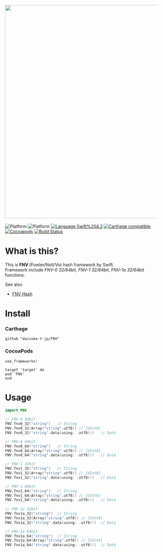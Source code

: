 <img src="https://github.com/daisuke-t-jp/FNV/blob/master/doc/header.png" width="700"></br>
------
![Platform](https://img.shields.io/badge/Platform-iOS%2010.0+-blue.svg)
![Platform](https://img.shields.io/badge/Platform-macOS%2012.0+-blue.svg)
[![Language Swift%204.2](https://img.shields.io/badge/Language-Swift%204.2-orange.svg)](https://developer.apple.com/swift)
[![Carthage compatible](https://img.shields.io/badge/Carthage-compatible-green.svg)](https://github.com/Carthage/Carthage)
[![Cocoapods](https://img.shields.io/cocoapods/v/FNV.svg)](https://cocoapods.org/pods/FNV)
[![Build Status](https://travis-ci.org/daisuke-t-jp/FNV.svg?branch=master)](https://travis-ci.org/daisuke-t-jp/FNV)


# What is this?

This is **FNV** (Fowler/Noll/Vo) hash framework by Swift.  
Framework include *FNV-0 32/64bit*, *FNV-1 32/64bit*, *FNV-1a 32/64bit* functions.  
  
See also
- [FNV Hash](http://www.isthe.com/chongo/tech/comp/fnv/)


# Install
### Carthage
`github "daisuke-t-jp/FNV"`

### CocoaPods
```
use_frameworks!

target 'target' do
pod 'FNV'
end
```


# Usage
``` swift
import FNV

// FNV-0 32bit
FNV.fnv0_32("string")	// String
FNV.fnv0_32(Array("string".utf8)) // [UInt8]
FNV.fnv0_32("string".data(using: .utf8)!)	// Data

// FNV-0 64bit
FNV.fnv0_64("string")	// String
FNV.fnv0_64(Array("string".utf8)) // [UInt8]
FNV.fnv0_64("string".data(using: .utf8)!)	// Data

// FNV-1 32bit
FNV.fnv1_32("string")	// String
FNV.fnv1_32(Array("string".utf8)) // [UInt8]
FNV.fnv1_32("string".data(using: .utf8)!)	// Data

// FNV-1 64bit
FNV.fnv1_64("string")	// String
FNV.fnv1_64(Array("string".utf8)) // [UInt8]
FNV.fnv1_64("string".data(using: .utf8)!)	// Data
                
// FNV-1a 32bit
FNV.fnv1a_32("string")	// String
FNV.fnv1a_32(Array("string".utf8)) // [UInt8]
FNV.fnv1a_32("string".data(using: .utf8)!)	// Data

// FNV-1a 64bit
FNV.fnv1a_64("string")	// String
FNV.fnv1a_64(Array("string".utf8)) // [UInt8]
FNV.fnv1a_64("string".data(using: .utf8)!)	// Data
```



